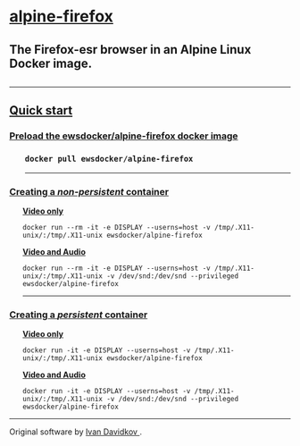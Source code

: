<h1><u>alpine-firefox</u></h1>  

<h2>The Firefox-esr browser in an Alpine Linux Docker image.<h2>  
<hr>
<h2><u>Quick start</u></h2>

<h3><u>Preload the ewsdocker/alpine-firefox docker image</u><h3>

<ul>

```console
docker pull ewsdocker/alpine-firefox 
```
<hr>
</ul>  
<h3><u>Creating a <i>non-persistent</i> container</u></h3>
<ul>
 <b><u>Video only</u></b>

```console
docker run --rm -it -e DISPLAY --userns=host -v /tmp/.X11-unix/:/tmp/.X11-unix ewsdocker/alpine-firefox
```

 <b><u>Video and Audio</u></b>

```console
docker run --rm -it -e DISPLAY --userns=host -v /tmp/.X11-unix/:/tmp/.X11-unix -v /dev/snd:/dev/snd --privileged ewsdocker/alpine-firefox
```

<hr>
</ul>  
<h3><u>Creating a <i>persistent</i> container</u></h3>

<ul>
 <b><u>Video only</u></b>

```console
docker run -it -e DISPLAY --userns=host -v /tmp/.X11-unix/:/tmp/.X11-unix ewsdocker/alpine-firefox
```

 <b><u>Video and Audio</u></b>

```console
docker run -it -e DISPLAY --userns=host -v /tmp/.X11-unix/:/tmp/.X11-unix -v /dev/snd:/dev/snd --privileged ewsdocker/alpine-firefox
```

</ul>  

____  


Original software by [Ivan Davidkov ](https://github.com/ivan-davidkov/sbff).

